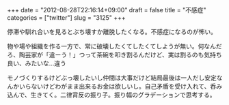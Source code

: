 +++
date = "2012-08-28T22:16:14+09:00"
draft = false
title = "不感症"
categories = ["twitter"]
slug = "3125"
+++

停滞や馴れ合いを見るとぶち壊すか離脱したくなる。不感症になるのが怖い。

物や場や組織を作る一方で、常に破壊したくてしたくてしようが無い。何なんだろ、陶芸家が「違ーう！」つって茶碗を叩き割るんだけど、実は割るのも気持ち良い、みたいな…違う

モノづくりするけどぶっ壊したいし仲間は大事だけど結局最後は一人だし安定なんかいらないけどわがまま出来るお金は欲しいし。自己矛盾を受け入れて、呑み込んで、生きてく。二律背反の振り子。振り幅のグラデーションで思考する。
